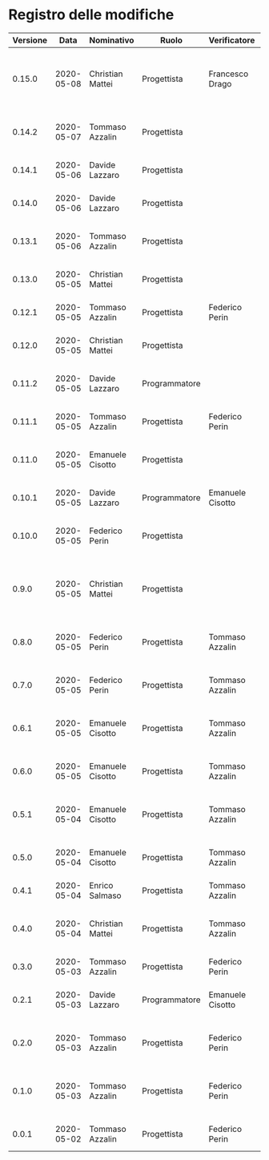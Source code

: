 # Registro delle modifiche
Versione | Data | Nominativo | Ruolo | Verificatore | Descrizione
------------- | ------------- | ------------- | ------------- | ------------- | -------------
0.15.0 | 2020-05-08 | Christian Mattei | Progettista | Francesco Drago | Stesura descrizioni diagrammi delle classi ed estendibilità dell'applicazione.
0.14.2 | 2020-05-07 | Tommaso Azzalin | Progettista | | Aggiornate descrizioni dei package del backend.
0.14.1 | 2020-05-06 | Davide Lazzaro | Progettista | | Finita architettura backend.
0.14.0 | 2020-05-06 | Davide Lazzaro | Progettista | | Aggiunta architettura backend.
0.13.1 | 2020-05-06 | Tommaso Azzalin | Progettista | | Aggiornati diagrammi delle classi dell'applicazione.
0.13.0 | 2020-05-05 | Christian Mattei | Progettista | | Stesura diagramma classi applicazione. 
0.12.1 | 2020-05-05 | Tommaso Azzalin | Progettista | Federico Perin | Completata sezione Requisiti del Backend.
0.12.0 | 2020-05-05 | Christian Mattei | Progettista | | Stesura architettura applicazione. 
0.11.2 | 2020-05-05 | Davide Lazzaro | Programmatore | | Aggiunta contenuto sezione package nel Backend.
0.11.1 | 2020-05-05 | Tommaso Azzalin | Progettista | Federico Perin | Correzione documentazione API.
0.11.0 | 2020-05-05 | Emanuele Cisotto | Progettista | | Correzione stile diagrammi classi e sequenza web-app.
0.10.1 | 2020-05-05| Davide Lazzaro | Programmatore | Emanuele Cisotto | Aggiunti diagrammi nella sezione classi.
0.10.0 | 2020-05-05 | Federico Perin   | Progettista | | Stesura e verifica della sezione Requisiti e installazione.
0.9.0 | 2020-05-05 | Christian Mattei | Progettista | | Aggiunto diagrammi dei package dell'applicazione e stesura della sezione. 
0.8.0 | 2020-05-05 | Federico Perin   | Progettista | Tommaso Azzalin | Stesura e verifica dei diagrammi delle classi per la web-app.
0.7.0 | 2020-05-05 | Federico Perin   | Progettista | Tommaso Azzalin | Stesura e verifica dei diagrammi package per la web-app.
0.6.1 | 2020-05-05 | Emanuele Cisotto | Progettista | Tommaso Azzalin | Aggiunti diagrammi di sequenza per la web-app.
0.6.0 | 2020-05-05 | Emanuele Cisotto | Progettista | Tommaso Azzalin | Stesura dei diagrammi di sequenza per la web-app.
0.5.1 | 2020-05-04 | Emanuele Cisotto | Progettista | Tommaso Azzalin | Aggiunta introduzione e architettura web-app.
0.5.0 | 2020-05-04 | Emanuele Cisotto | Progettista | Tommaso Azzalin | Stesura della introduzione e della architettura web-app.
0.4.1 | 2020-05-04 | Enrico Salmaso | Progettista | Tommaso Azzalin | Stesura sezione Requisiti.
0.4.0 | 2020-05-04 | Christian Mattei | Progettista | Tommaso Azzalin | Stesura introduzione applicazione e struttura della sezione Requisiti.
0.3.0 | 2020-05-03 | Tommaso Azzalin | Progettista | Federico Perin | Aggiunti requisiti per il backend.
0.2.1 | 2020-05-03 | Davide Lazzaro  | Programmatore | Emanuele Cisotto | Aggiunti diagrammi alle sezioni classi e sequenza.
0.2.0 | 2020-05-03 | Tommaso Azzalin | Progettista | Federico Perin | Aggiunta diagrammi package per il backend.
0.1.0 | 2020-05-03 | Tommaso Azzalin | Progettista | Federico Perin | Aggiunta estensione per visualizzazione di immagini a full-screen.
0.0.1 | 2020-05-02 | Tommaso Azzalin | Progettista | Federico Perin | Creata struttura sito web manuale manutentore.
